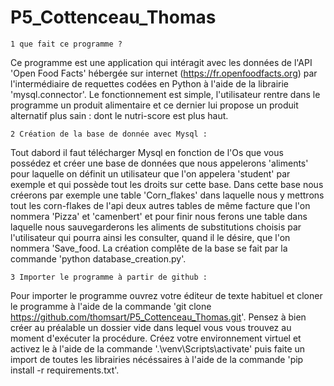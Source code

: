 # P5_Cottenceau_Thomas

    1 que fait ce programme ?
Ce programme est une application qui intéragit avec les données de l'API 'Open Food Facts'
hébergée sur internet (https://fr.openfoodfacts.org) par l'intermédiaire de requettes codées 
en Python à l'aide de la librairie 'mysql.connector'. Le fonctionnement est simple, l'utilisateur 
rentre dans le programme un produit alimentaire et ce dernier lui propose un produit alternatif 
plus sain : dont le nutri-score est plus haut.

    2 Création de la base de donnée avec Mysql :
Tout dabord il faut télécharger Mysql en fonction de l'Os que vous possédez et créer une base
de données que nous appelerons 'aliments' pour laquelle on définit un utilisateur que l'on appelera
'student' par exemple et qui possède tout les droits sur cette base. Dans cette base nous créerons
par exemple une table 'Corn_flakes' dans laquelle nous y mettrons tout les corn-flakes de l'api
deux autres tables de même facture que l'on nommera 'Pizza' et 'camenbert' et pour finir nous ferons 
une table dans laquelle nous sauvegarderons les aliments de substitutions choisis par l'utilisateur 
qui pourra ainsi les consulter, quand il le désire, que l'on nommera 'Save_food. La création complête 
de la base se fait par la commande 'python database_creation.py'.

    3 Importer le programme à partir de github :
Pour importer le programme ouvrez votre éditeur de texte habituel et cloner le programme 
à l'aide de la commande 'git clone https://github.com/thomsart/P5_Cottenceau_Thomas.git'.
Pensez à bien créer au préalable un dossier vide dans lequel vous vous trouvez au moment
d'exécuter la procédure. Créez votre environnement virtuel et activez le à l'aide de la commande
'.\venv\Scripts\activate' puis faite un import de toutes les librairies nécéssaires à l'aide de 
la commande 'pip install -r requirements.txt'.